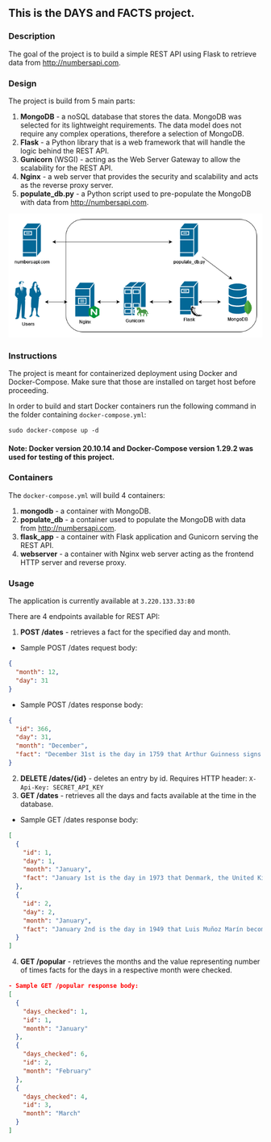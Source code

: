 ## This is the DAYS and FACTS project.

### Description

The goal of the project is to build a simple REST API using Flask to retrieve data from http://numbersapi.com.

### Design

The project is build from 5 main parts:
1. **MongoDB** - a noSQL database that stores the data. MongoDB was selected for its lightweight requirements. The data model does not require any complex operations, therefore a selection of MongoDB.
2. **Flask** - a Python library that is a web framework that will handle the logic behind the REST API.
3. **Gunicorn** (WSGI) - acting as the Web Server Gateway to allow the scalability for the REST API.
4. **Nginx** - a web server that provides the security and scalability and acts as the reverse proxy server.
5. **populate_db.py** - a Python script used to pre-populate the MongoDB with data from http://numbersapi.com.

![alt text](https://github.com/k0szyk/days_and_facts/blob/main/diagram.png?raw=true)

### Instructions

The project is meant for containerized deployment using Docker and Docker-Compose. Make sure that those are installed on target host before proceeding.

In order to build and start Docker containers run the following command in the folder containing ```docker-compose.yml```:

```
sudo docker-compose up -d
```
#### Note: Docker version 20.10.14 and Docker-Compose version 1.29.2 was used for testing of this project.

### Containers
The ```docker-compose.yml``` will build 4 containers:
1. **mongodb** - a container with MongoDB.
2. **populate_db** - a container used to populate the MongoDB with data from http://numbersapi.com.
3. **flask_app** - a container with Flask application and Gunicorn serving the REST API.
4. **webserver** - a container with Nginx web server acting as the frontend HTTP server and reverse proxy.

### Usage

The application is currently available at ```3.220.133.33:80```

There are 4 endpoints available for REST API:
1. **POST /dates** - retrieves a fact for the specified day and month. 
- Sample POST /dates request body:
```json
{
  "month": 12,
  "day": 31
}
```
- Sample POST /dates response body:
```json
{
  "id": 366,
  "day": 31,
  "month": "December", 
  "fact": "December 31st is the day in 1759 that Arthur Guinness signs a 9,000 year lease at £45 per annum and starts brewing Guinness.",
}
```
2. **DELETE /dates/{id}** - deletes an entry by id. Requires HTTP header: ```X-Api-Key: SECRET_API_KEY```
3. **GET /dates** - retrieves all the days and facts available at the time in the database.
- Sample GET /dates response body:
```json
[
  {
    "id": 1,  
    "day": 1,
    "month": "January",
    "fact": "January 1st is the day in 1973 that Denmark, the United Kingdom, and Ireland are admitted into the European Community."
  },
  {
    "id": 2,
    "day": 2,
    "month": "January",
    "fact": "January 2nd is the day in 1949 that Luis Muñoz Marín becomes the first democratically elected Governor of Puerto Rico."
  }
]
```
4. **GET /popular** - retrieves the months and the value representing number of times facts for the days in a respective month were checked.
```json
- Sample GET /popular response body:
[
  {
    "days_checked": 1,
    "id": 1,
    "month": "January"
  },
  {
    "days_checked": 6,
    "id": 2,
    "month": "February"
  },
  {
    "days_checked": 4,
    "id": 3,
    "month": "March"
  }
]
```
